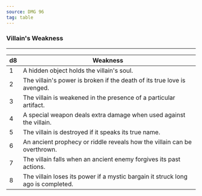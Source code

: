 ```yaml
---
source: DMG 96
tag: table
---
```


### Villain's Weakness
---
|d8|Weakness|
|----|------------|
|1|A hidden object holds the villain's soul.|
|2|The villain's power is broken if the death of its true love is avenged.|
|3|The villain is weakened in the presence of a particular artifact.|
|4|A special weapon deals extra damage when used against the villain.|
|5|The villain is destroyed if it speaks its true name.|
|6|An ancient prophecy or riddle reveals how the villain can be overthrown.|
|7|The villain falls when an ancient enemy forgives its past actions.|
|8|The villain loses its power if a mystic bargain it struck long ago is completed.|
